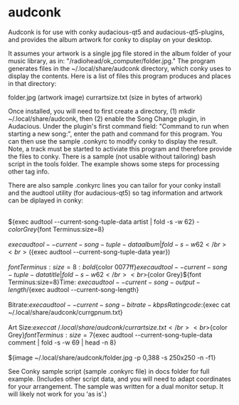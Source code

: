 # audconk
Audconk is for use with conky audacious-qt5 and audacious-qt5-plugins, and provides the album artwork for conky to display on your desktop.

It assumes your artwork is a single jpg file stored in the album folder of your music library, as in: "/radiohead/ok_computer/folder.jpg."
The program generates files in the ~/.local/share/audconk directory, which conky uses to display the contents.  Here is a list of files this
program produces and places in that directory:

folder.jpg (artwork image)
currartsize.txt (size in bytes of artwork)

Once installed, you will need to first create a directory, (1) mkdir ~/.local/share/audconk, then (2) enable the Song Change plugin,
in Audacious. Under the plugin's first command field: "Command to run when starting a new song:", enter the path and command
for this program. You can then use the sample .conkyrc to modify conky to display the result. Note, a track 
must be started to activiate this program and therefore provide the files to conky. There is a sample (not usable without tailoring) bash script in the tools folder. The example shows some steps for processing other tag info.

There are also sample .conkyrc lines you can tailor for your conky install and the audtool utility (for audacious-qt5) so tag information and artwork can be diplayed in conky:

<br>${exec audtool --current-song-tuple-data artist | fold -s -w 62} - ${color Grey}${font Terminus:size=8}</br>
<br>${exec audtool --current-song-tuple-data album | fold -s -w 62}</br>
<br>(${exec audtool --current-song-tuple-data year})</br>
<br>${font Terminus:size=8:bold}${color 0077ff}${exec audtool --current-song-tuple-data title | fold -s -w 62}</br>
<br>${color Grey}${font Terminus:size=8}Time: ${exec audtool --current-song-output-length}/${exec audtool --current-song-length}</br>
<br>Bitrate:${exec audtool --current-song-bitrate-kbps} Rating code:${exec cat ~/.local/share/audconk/currgpnum.txt}</br>
<br>Art Size:${exec cat ~/.local/share/audconk/currartsize.txt}</br>
<br>${color Grey}${font Terminus:size=7}${exec audtool --current-song-tuple-data comment | fold -s -w 69 | head -n 8}</br>
<br>${image ~/.local/share/audconk/folder.jpg -p 0,388 -s 250x250 -n -f1}</br>


See Conky sample script (sample .conkyrc file) in docs folder for full example. (Includes other script data, and you will need to adapt coordinates for your arrangement. The sample was written for a dual monitor setup. It will likely not work for you 'as is'.)

